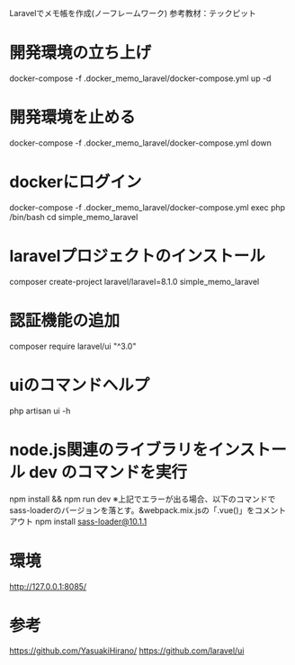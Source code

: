 Laravelでメモ帳を作成(ノーフレームワーク)
参考教材：テックピット


# 開発環境の立ち上げ
docker-compose -f .docker_memo_laravel/docker-compose.yml up -d

# 開発環境を止める
docker-compose -f .docker_memo_laravel/docker-compose.yml down

# dockerにログイン
docker-compose -f .docker_memo_laravel/docker-compose.yml exec php /bin/bash
cd simple_memo_laravel

# laravelプロジェクトのインストール
composer create-project laravel/laravel=8.1.0 simple_memo_laravel

# 認証機能の追加
composer require laravel/ui "^3.0" 

# uiのコマンドヘルプ
php artisan ui -h

# node.js関連のライブラリをインストール dev のコマンドを実行
npm install && npm run dev
※上記でエラーが出る場合、以下のコマンドでsass-loaderのバージョンを落とす。&webpack.mix.jsの「.vue()」をコメントアウト
npm install sass-loader@10.1.1


# 環境
http://127.0.0.1:8085/

# 参考
https://github.com/YasuakiHirano/
https://github.com/laravel/ui


